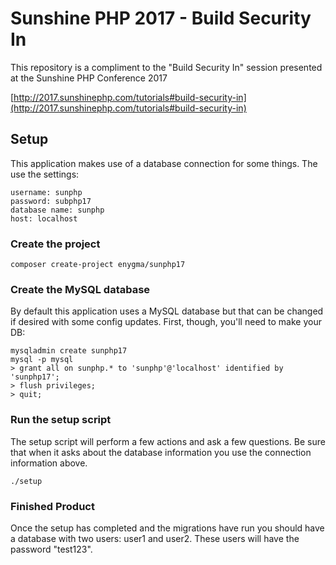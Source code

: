 # Sunshine PHP 2017 - Build Security In

This repository is a compliment to the "Build Security In" session presented at the Sunshine PHP Conference 2017

[http://2017.sunshinephp.com/tutorials#build-security-in](http://2017.sunshinephp.com/tutorials#build-security-in)

## Setup

This application makes use of a database connection for some things. The use the settings:

```
username: sunphp
password: subphp17
database name: sunphp
host: localhost
```

### Create the project

```
composer create-project enygma/sunphp17
```

### Create the MySQL database

By default this application uses a MySQL database but that can be changed if desired with some config updates. First, though, you'll need to make your DB:

```
mysqladmin create sunphp17
mysql -p mysql
> grant all on sunphp.* to 'sunphp'@'localhost' identified by 'sunphp17';
> flush privileges;
> quit;
```

### Run the setup script

The setup script will perform a few actions and ask a few questions. Be sure that when it asks about the database information you use the connection information above.

```
./setup
```

### Finished Product

Once the setup has completed and the migrations have run you should have a database with two users: user1 and user2.
These users will have the password "test123".
